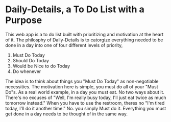 # Daily-Details, a To Do List with a Purpose
<p> This web app is a to do list built with prioritizing and motivation at the heart of it. The philosphy of Daily-Details is to catorgize everything needed to be done in a day into one of four different levels of priority,
 <ol>
   <li>Must Do Today</li>
   <li>Should Do Today</li>
   <li>Would be Nice to do Today</li>
   <li>Do whenever</li>
  </ol>
The idea is to think about things you "Must Do Today" as non-negotiable necessities. The motivation here is simple, you must do all of your "Must Do"s. As a real world example, in a day you must eat. No two ways about it. There's no excuses of "Well, I'm really busy today, I'll just eat twice as much tomorrow instead." When you have to use the restroom, theres no "I'm tired today, I'll do it another time." No. you simply Must do it. Everything you must get done in a day needs to be thought of in the same way.</p>
